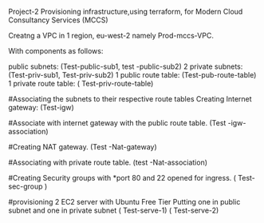
Project-2
Provisioning infrastructure,using terraform, for Modern Cloud Consultancy Services (MCCS)

Creatng  a VPC in 1 region, eu-west-2 namely Prod-mccs-VPC.

With components as follows:

public subnets: (Test-public-sub1, test -public-sub2)
2 private subnets: (Test-priv-sub1, Test-priv-sub2)
1 public route table: (Test-pub-route-table)
1 private route table: ( Test-priv-route-table)
 
 #Associating the subnets to their respective route tables
Creating Internet gateway: (Test-igw)

#Associate with internet gateway with the public route table.
(Test -igw-association)

#Creating NAT gateway.
(Test -Nat-gateway)

#Associating with private route table.
(test -Nat-association)

#Creating Security groups with *port 80 and 22 opened for ingress.
( Test-sec-group )

#provisioning 2 EC2 server with Ubuntu Free Tier
Putting one in public subnet and one in private subnet
( Test-serve-1)
( Test-serve-2)
